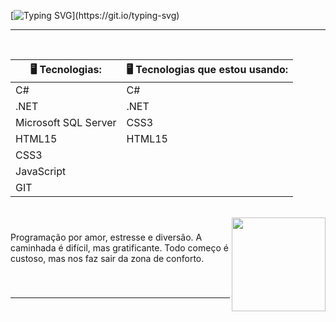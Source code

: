 [![Typing SVG](https://readme-typing-svg.demolab.com?font=Fira+Code&size=19&pause=1000&color=EAA4B6&center=true&vCenter=true&width=435&lines=%F0%9F%91%8B+Ol%C3%A1%2C+meu+nome+%C3%A9+Ruth.;+Sejam+bem+vindos(as)+ao+meu+perfil.)](https://git.io/typing-svg)

<hr>

<br clear="both">

| 🖥️ Tecnologias:                  | 🖥️ Tecnologias que estou usando: |
| --------------------------------- | --------------------------------- |
| C#                                | C#                                |
| .NET                              | .NET                              | 
| Microsoft SQL Server              | CSS3                              |
| HTML15                            | HTML15                            |
| CSS3                              |
| JavaScript                        |
| GIT                               |

<br>

<img align="right" height="150" src="https://user-images.githubusercontent.com/90563215/210445332-17ceea5a-f240-4b41-996c-bc4c9b47ad09.gif"  />

###

<p align="left">Programação por amor, estresse e diversão. A caminhada é difícil, mas gratificante. Todo começo é custoso, mas nos faz sair da zona de conforto.</p>

###
<br>
<hr>
